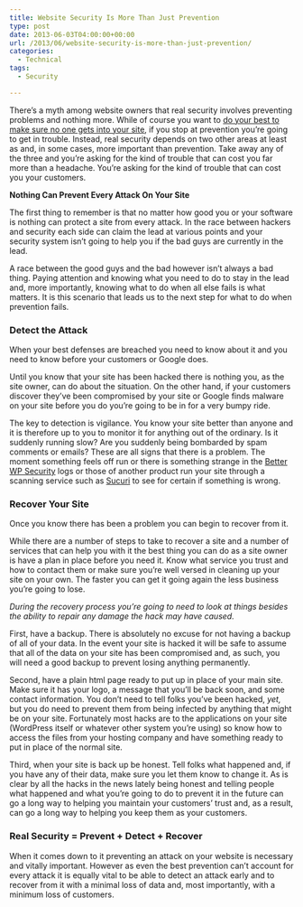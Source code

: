 ```yaml
---
title: Website Security Is More Than Just Prevention
type: post
date: 2013-06-03T04:00:00+00:00
url: /2013/06/website-security-is-more-than-just-prevention/
categories:
  - Technical
tags:
  - Security

---
```

There’s a myth among website owners that real security involves preventing problems and nothing more. While of course you want to [do your best to make sure no one gets into your site][1], if you stop at prevention you’re going to get in trouble. Instead, real security depends on two other areas at least as and, in some cases, more important than prevention. Take away any of the three and you’re asking for the kind of trouble that can cost you far more than a headache. You’re asking for the kind of trouble that can cost you your customers.

**Nothing Can Prevent Every Attack On Your Site**

The first thing to remember is that no matter how good you or your software is nothing can protect a site from every attack. In the race between hackers and security each side can claim the lead at various points and your security system isn’t going to help you if the bad guys are currently in the lead.

A race between the good guys and the bad however isn’t always a bad thing. Paying attention and knowing what you need to do to stay in the lead and, more importantly, knowing what to do when all else fails is what matters. It is this scenario that leads us to the next step for what to do when prevention fails.

### Detect the Attack

When your best defenses are breached you need to know about it and you need to know before your customers or Google does.

Until you know that your site has been hacked there is nothing you, as the site owner, can do about the situation. On the other hand, if your customers discover they’ve been compromised by your site or Google finds malware on your site before you do you’re going to be in for a very bumpy ride.

The key to detection is vigilance. You know your site better than anyone and it is therefore up to you to monitor it for anything out of the ordinary. Is it suddenly running slow? Are you suddenly being bombarded by spam comments or emails? These are all signs that there is a problem. The moment something feels off run or there is something strange in the [Better WP Security][2] logs or those of another product run your site through a scanning service such as <a title="Sucuri Sitecheck" href="http://sitecheck.sucuri.net/scanner/" target="_blank" rel="noopener noreferrer">Sucuri</a> to see for certain if something is wrong.

### Recover Your Site

Once you know there has been a problem you can begin to recover from it.

While there are a number of steps to take to recover a site and a number of services that can help you with it the best thing you can do as a site owner is have a plan in place before you need it. Know what service you trust and how to contact them or make sure you’re well versed in cleaning up your site on your own. The faster you can get it going again the less business you’re going to lose.

_During the recovery process you’re going to need to look at things besides the ability to repair any damage the hack may have caused._

First, have a backup. There is absolutely no excuse for not having a backup of all of your data. In the event your site is hacked it will be safe to assume that all of the data on your site has been compromised and, as such, you will need a good backup to prevent losing anything permanently.

Second, have a plain html page ready to put up in place of your main site. Make sure it has your logo, a message that you’ll be back soon, and some contact information. You don’t need to tell folks you’ve been hacked, _yet,_ but you do need to prevent them from being infected by anything that might be on your site. Fortunately most hacks are to the applications on your site (WordPress itself or whatever other system you’re using) so know how to access the files from your hosting company and have something ready to put in place of the normal site.

Third, when your site is back up be honest. Tell folks what happened and, if you have any of their data, make sure you let them know to change it. As is clear by all the hacks in the news lately being honest and telling people what happened and what you’re going to do to prevent it in the future can go a long way to helping you maintain your customers’ trust and, as a result, can go a long way to helping you keep them as your customers.

### Real Security = Prevent + Detect + Recover

When it comes down to it preventing an attack on your website is necessary and vitally important. However as even the best prevention can’t account for every attack it is equally vital to be able to detect an attack early and to recover from it with a minimal loss of data and, most importantly, with a minimum loss of customers.

 [1]: /2011/08/the-3-most-important-ways-to-keep-your-website-safe/
 [2]: https://wordpress.org/plugins/better-wp-security/ "Better WP Security"